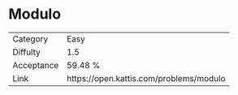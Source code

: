# Modulo

<table>
    <tr>
        <td>Category</td>
        <td>Easy</td>
    </tr>
    <tr>
        <td>Diffulty</td>
        <td>1.5</td>
    </tr>
    <tr>
        <td>Acceptance</td>
        <td>59.48 %</td>
    </tr>
    <tr>
        <td>Link</td>
        <td>https://open.kattis.com/problems/modulo</td>
    </tr>
</table>